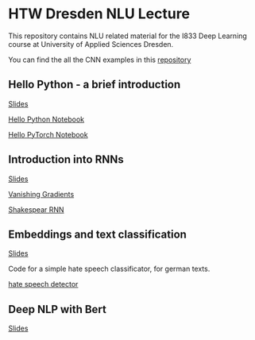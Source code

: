 # HTW Dresden NLU Lecture

This repository contains NLU related material for the I833 Deep Learning course at University of Applied Sciences Dresden.

You can find the all the CNN examples in this [repository](https://github.com/tneumann/htw_cnn_lecture)


## Hello Python - a brief introduction

[Slides](https://github.com/oliverguhr/htw-nlp-lecture/blob/master/slides/0-hellp-python.pdf)

[Hello Python Notebook](./hello-python/Short%20Python%20Intro.ipynb)

[Hello PyTorch Notebook](./hello-python/Hello%20PyTorch.ipynb)

## Introduction into RNNs

[Slides](https://github.com/oliverguhr/htw-nlp-lecture/blob/master/slides/1-rnns.pdf)

[Vanishing Gradients](https://github.com/oliverguhr/htw-nlp-lecture/blob/master/rnn/vanishing-gradients.ipynb)

[Shakespear RNN](https://github.com/oliverguhr/htw-nlp-lecture/blob/master/rnn/shakespear-lstm.py)

## Embeddings and text classification

[Slides](https://github.com/oliverguhr/htw-nlp-lecture/blob/master/slides/2-embeddings.pdf)

Code for a simple hate speech classificator, for german texts.

[hate speech detector](https://github.com/oliverguhr/htw-nlp-lecture/tree/master/hatespeech-detector)

## Deep NLP with Bert

[Slides](https://github.com/oliverguhr/htw-nlp-lecture/blob/master/slides/3-deep-models.pdf)
